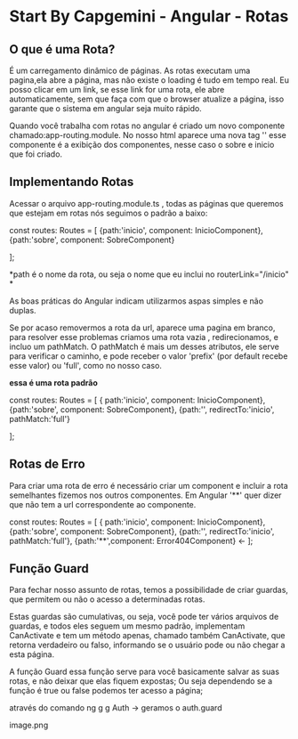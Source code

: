 # Start By Capgemini - Angular - Rotas

## O que é uma Rota?

É um carregamento dinâmico de páginas. As rotas executam uma pagina,ela abre a página, mas não existe o loading
é tudo em tempo real. Eu posso clicar em um link, se esse link for uma rota, ele abre automaticamente, sem que
faça com que o browser atualize a página, isso garante que o sistema em angular seja muito rápido.

Quando você trabalha com rotas no angular é criado um novo componente chamado:app-routing.module. No nosso html aparece uma nova tag '<router-outlet></router-outlet>' esse componente é a exibição dos componentes, nesse
caso o sobre e inicio que foi criado.

## Implementando Rotas

Acessar o arquivo app-routing.module.ts , todas as páginas que queremos que estejam em rotas nós seguimos o padrão a baixo:

const routes: Routes = [
  {path:'inicio', component: InicioComponent},
  {path:'sobre', component: SobreComponent}

];

*path é o nome da rota, ou seja o nome que eu inclui no routerLink="/inicio" *

As boas práticas do Angular indicam utilizarmos aspas simples e não duplas.

Se por acaso removermos a rota da url, aparece uma pagina em branco, para resolver esse problemas  criamos 
uma rota vazia , redirecionamos, e incluo um pathMatch. O pathMatch é mais um desses atributos, ele serve para verificar o caminho, e pode receber o valor 'prefix' (por default recebe esse valor) ou 'full', como no nosso caso.

**essa é uma rota padrão**

const routes: Routes = [
  { path:'inicio', component: InicioComponent},
  {path:'sobre', component: SobreComponent},
  {path:'', redirectTo:'inicio', pathMatch:'full'}

];

## Rotas de Erro

Para criar uma rota de erro é necessário criar um component e incluir a rota semelhantes fizemos nos outros 
componentes.
Em Angular '**' quer dizer que não tem a url correspondente ao componente.

const routes: Routes = [
  { path:'inicio', component: InicioComponent},
  {path:'sobre', component: SobreComponent},
  {path:'', redirectTo:'inicio', pathMatch:'full'},
  {path:'**',component: Error404Component} <-
];

## Função Guard

Para fechar nosso assunto de rotas, temos a possibilidade de criar guardas, que permitem ou não o acesso a determinadas rotas.

Estas guardas são cumulativas, ou seja, você pode ter vários arquivos de guardas, e todos eles seguem um mesmo padrão, implementam CanActivate e tem um método apenas, chamado também CanActivate, que retorna verdadeiro ou falso, informando se o usuário pode ou não chegar a esta página.


A função Guard essa função serve para você basicamente salvar as suas rotas, e não deixar que elas
fiquem expostas; Ou seja dependendo se a função é true ou false podemos ter acesso a página;

através do comando ng g g Auth  -> geramos o auth.guard

image.png
